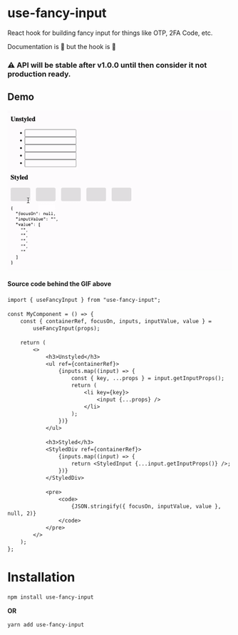 # use-fancy-input

React hook for building fancy input for things like OTP, 2FA Code, etc.

Documentation is 🚧 but the hook is 🚀

### ⚠️ API will be stable after v1.0.0 until then consider it **not** production ready.

## Demo

<img src="./demo.gif" />

#### Source code behind the GIF above

```tsx
import { useFancyInput } from "use-fancy-input";

const MyComponent = () => {
    const { containerRef, focusOn, inputs, inputValue, value } =
        useFancyInput(props);

    return (
        <>
            <h3>Unstyled</h3>
            <ul ref={containerRef}>
                {inputs.map((input) => {
                    const { key, ...props } = input.getInputProps();
                    return (
                        <li key={key}>
                            <input {...props} />
                        </li>
                    );
                })}
            </ul>

            <h3>Styled</h3>
            <StyledDiv ref={containerRef}>
                {inputs.map((input) => {
                    return <StyledInput {...input.getInputProps()} />;
                })}
            </StyledDiv>

            <pre>
                <code>
                    {JSON.stringify({ focusOn, inputValue, value }, null, 2)}
                </code>
            </pre>
        </>
    );
};
```

# Installation

```bash
npm install use-fancy-input
```

**OR**

```bash
yarn add use-fancy-input
```
